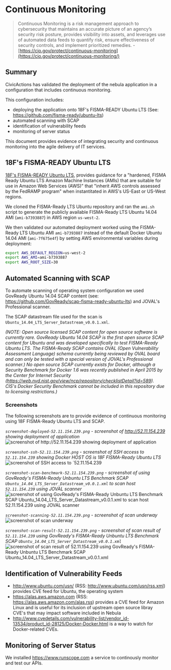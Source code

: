 # Continuous Monitoring

> Continuous Monitoring is a risk management approach to cybersecurity that maintains an accurate picture of an agency’s security risk posture, provides visibility into assets, and leverages use of automated data feeds to quantify risk, ensure effectiveness of security controls, and implement prioritized remedies. - [https://cio.gov/protect/continuous-monitoring](https://cio.gov/protect/continuous-monitoring/)

## Summary
CivicActions has validated the deployment of the nebula application in a configuration that includes continuous monitoring. 

This configuration includes:
* deploying the application onto 18F's FISMA-READY Ubuntu LTS (See: https://github.com/fisma-ready/ubuntu-lts)
* automated scanning with SCAP
* identification of vulnerability feeds
* monitoring of server status

This document provides evidence of integrating security and continuous monitoring into the agile delivery of IT services. 

## 18F's FISMA-READY Ubuntu LTS 
[18F's FISMA-READY Ubuntu LTS](https://github.com/fisma-ready/ubuntu-lts), provides guidance for a "hardened, FISMA Ready Ubuntu LTS Amazon Machine Instances (AMIs) that are suitable for use in Amazon Web Services (AWS)" that "inherit AWS controls assessed by the FedRAMP program" when instantitated in AWS's  US-East or US-West regions.

We cloned the FISMA-Ready LTS Ubuntu repository and ran the `ami.sh` script to generate the publicly available FISMA-Ready LTS Ubuntu 14.04 AMI (`ami-b7393887`) in AWS region `us-west-2`.

We then validated our automated deployment worked using the FISMA-Ready LTS Ubuntu AMI `ami-b7393887` instead of the default Docker Ubuntu 14.04 AMI (`ami-7f675e4f`) by setting AWS environmental variables during deployment:
```bash
export AWS_DEFAULT_REGION=us-west-2
export AWS_AMI=ami-b7393887
export AWS_ROOT_SIZE=30
```

## Automated Scanning with SCAP
To automate scanning of operating system configuration we used GovReady Ubuntu 14.04 SCAP content (see: https://github.com/GovReady/scap-fisma-ready-ubuntu-lts) and JOVAL's Professional scanner.

The SCAP datastream file used for the scan is `Ubuntu_14.04_LTS_Server_Datastream_v0.0.1.xml`.

*(NOTE: Open source licensed SCAP content for open source software is currently rare. GovReady Ubuntu 14.04 SCAP is the first open source SCAP content for Ubuntu and was developed specifically to test FISMA-Ready Ubuntu LTS. The FISMA-Ready SCAP contains OVAL (Open Vulnerability Assessment Language) schema currently being reviewed by OVAL board and can only be tested with a special version of JOVAL's Professional scanner.) No open source SCAP currently exists for Docker, although a Security Benchmark for Docker 1.6 was recently published in April 2015 by the Center for Internet Security (https://web.nvd.nist.gov/view/ncp/repository/checklistDetail?id=589). CIS's Docker Security Benchmark cannot be included in this repository due to licensing restrictions.)*

### Screenshots
The following screenshots are to provide evidence of continuous monitoring using 18F FISMA-Ready Ubuntu LTS and SCAP.

*`screenshot-deployed-52.11.154.239.png` - screenshot of http://52.11.154.239 showing deployment of application*
![screenshot of http://52.11.154.239 showing deployment of application](screenshot-deployed-52.11.154.239.png)

*`screenshot-ssh-52.11.154.239.png` - screenshot of SSH access to `52.11.154.239` showing Docker HOST OS is 18F FISMA-Ready Ubuntu LTS*
![screenshot of SSH access to `52.11.154.239](screenshot-ssh-52.11.154.239.png)

*`screenshot-scan-benchmark-52.11.154.239.png` - screenshot of using GovReady's FISMA-Ready Unbuntu LTS Benchmark SCAP `Ubuntu_14.04_LTS_Server_Datastream_v0.0.1.xml` to scan host `52.11.154.239` using JOVAL scanner*
![screenshot of using GovReady's FISMA-Ready Unbuntu LTS Benchmark SCAP `Ubuntu_14.04_LTS_Server_Datastream_v0.0.1.xml` to scan host `52.11.154.239` using JOVAL scanner](screenshot-scan-benchmark-52.11.154.239.png)

*`screenshot-scanning-52.11.154.239.png` - screenshot of scan underway*
![screenshot of scan underway](screenshot-scanning-52.11.154.239.png)

*`screenshot-scan-result-52.11.154.239.png` - screenshot of scan result of `52.11.154.239` using GovReady's FISMA-Ready Unbuntu LTS Benchmark SCAP `Ubuntu_14.04_LTS_Server_Datastream_v0.0.1.xml`*
![screenshot of scan result of `52.11.154.239` using GovReady's FISMA-Ready Unbuntu LTS Benchmark SCAP `Ubuntu_14.04_LTS_Server_Datastream_v0.0.1.xml`](screenshot-scan-result-52.11.154.239.png)


## Identification of Vulnerability Feeds
* http://www.ubuntu.com/usn/ (RSS: http://www.ubuntu.com/usn/rss.xml) provides CVE feed for Ubuntu, the operating system
* https://alas.aws.amazon.com (RSS: https://alas.aws.amazon.com/alas.rss) provides a CVE feed for Amazon Linux and is useful for its inclusion of upstream open source libray CVE's that may impact software included in Nebula
* http://www.cvedetails.com/vulnerability-list/vendor_id-13534/product_id-28125/Docker-Docker.html is a way to watch for Docker-related CVEs. 

## Monitoring of Server Status
We installed https://www.runscope.com a service to continously monitor and test our APIs.
